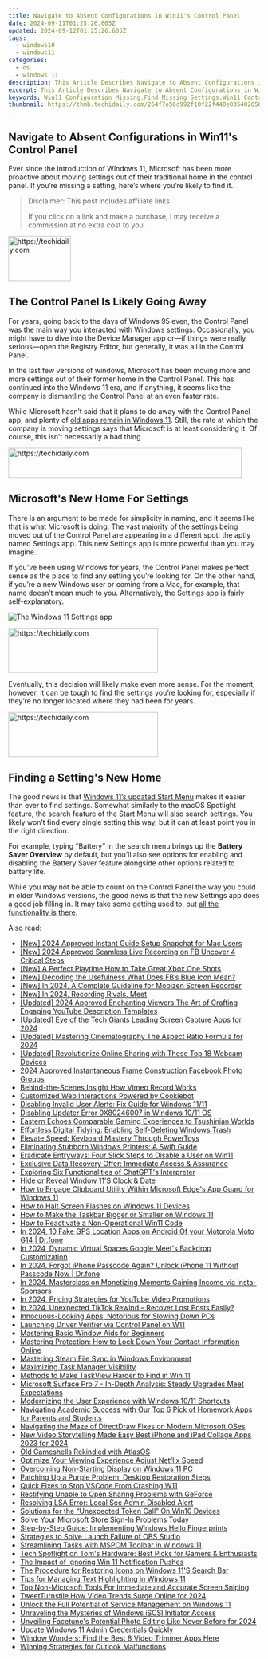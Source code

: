 ```yaml
---
title: Navigate to Absent Configurations in Win11's Control Panel
date: 2024-09-11T01:25:26.605Z
updated: 2024-09-12T01:25:26.605Z
tags:
  - windows10
  - windows11
categories:
  - os
  - windows 11
description: This Article Describes Navigate to Absent Configurations in Win11's Control Panel
excerpt: This Article Describes Navigate to Absent Configurations in Win11's Control Panel
keywords: Win11 Configuration Missing,Find Missing Settings,Win11 Control Panel Search,Locate Absentee Config,Navigate Absent Options,Windows 11 Setting Gap,Detect Hidden Preferences
thumbnail: https://thmb.techidaily.com/264f7e50d992f10f22f440e035402650c9e912cde2fed4f7c2aee477f6b93402.jpg
---
```


## Navigate to Absent Configurations in Win11's Control Panel

 Ever since the introduction of Windows 11, Microsoft has been more proactive about moving settings out of their traditional home in the control panel. If you’re missing a setting, here’s where you’re likely to find it.


>  Disclaimer: This post includes affiliate links
>
>  If you click on a link and make a purchase, I may receive a commission at no extra cost to you.
>







<!-- affiliate ads begin -->
<a href="https://aligracehair.sjv.io/c/5597632/2135395/19272" target="_top" id="2135395">
  <img src="//a.impactradius-go.com/display-ad/19272-2135395" border="0" alt="https://techidaily.com" width="125" height="90"/>
</a>
<img height="0" width="0" src="https://aligracehair.sjv.io/i/5597632/2135395/19272" style="position:absolute;visibility:hidden;" border="0" />
<!-- affiliate ads end -->




## The Control Panel Is Likely Going Away

 For years, going back to the days of Windows 95 even, the Control Panel was the main way you interacted with Windows settings. Occasionally, you might have to dive into the Device Manager app or—if things were really serious—open the Registry Editor, but generally, it was all in the Control Panel.

 In the last few versions of windows, Microsoft has been moving more and more settings out of their former home in the Control Panel. This has continued into the Windows 11 era, and if anything, it seems like the company is dismantling the Control Panel at an even faster rate.

 While Microsoft hasn’t said that it plans to do away with the Control Panel app, and plenty of [old apps remain in Windows 11](https://www.makeuseof.com/ancient-windows-features-still-in-windows-11/). Still, the rate at which the company is moving settings says that Microsoft is at least considering it. Of course, this isn’t necessarily a bad thing.





<!-- affiliate ads begin -->
<a href="https://aligracehair.sjv.io/c/5597632/2115920/19272" target="_top" id="2115920">
  <img src="//a.impactradius-go.com/display-ad/19272-2115920" border="0" alt="https://techidaily.com" width="468" height="60"/>
</a>
<img height="0" width="0" src="https://aligracehair.sjv.io/i/5597632/2115920/19272" style="position:absolute;visibility:hidden;" border="0" />
<!-- affiliate ads end -->




## Microsoft's New Home For Settings

 There is an argument to be made for simplicity in naming, and it seems like that is what Microsoft is doing. The vast majority of the settings being moved out of the Control Panel are appearing in a different spot: the aptly named Settings app. This new Settings app is more powerful than you may imagine.

 If you’ve been using Windows for years, the Control Panel makes perfect sense as the place to find any setting you’re looking for. On the other hand, if you’re a new Windows user or coming from a Mac, for example, that name doesn’t mean much to you. Alternatively, the Settings app is fairly self-explanatory.

![The Windows 11 Settings app](https://static1.makeuseofimages.com/wordpress/wp-content/uploads/2024/04/the-windows-11-settings-app.jpg)





<!-- affiliate ads begin -->
<a href="https://aligracehair.sjv.io/c/5597632/2135400/19272" target="_top" id="2135400">
  <img src="//a.impactradius-go.com/display-ad/19272-2135400" border="0" alt="https://techidaily.com" width="300" height="90"/>
</a>
<img height="0" width="0" src="https://aligracehair.sjv.io/i/5597632/2135400/19272" style="position:absolute;visibility:hidden;" border="0" />
<!-- affiliate ads end -->




 Eventually, this decision will likely make even more sense. For the moment, however, it can be tough to find the settings you’re looking for, especially if they’re no longer located where they had been for years.





<!-- affiliate ads begin -->
<a href="https://aligracehair.sjv.io/c/5597632/2135413/19272" target="_top" id="2135413">
  <img src="//a.impactradius-go.com/display-ad/19272-2135413" border="0" alt="https://techidaily.com" width="300" height="90"/>
</a>
<img height="0" width="0" src="https://aligracehair.sjv.io/i/5597632/2135413/19272" style="position:absolute;visibility:hidden;" border="0" />
<!-- affiliate ads end -->




## Finding a Setting's New Home

 The good news is that [Windows 11’s updated Start Menu](https://www.makeuseof.com/ways-use-windows-11-start-menu/) makes it easier than ever to find settings. Somewhat similarly to the macOS Spotlight feature, the search feature of the Start Menu will also search settings. You likely won’t find every single setting this way, but it can at least point you in the right direction.

 For example, typing “Battery” in the search menu brings up the **Battery Saver Overview** by default, but you’ll also see options for enabling and disabling the Battery Saver feature alongside other options related to battery life.

 While you may not be able to count on the Control Panel the way you could in older Windows versions, the good news is that the new Settings app does a good job filling in. It may take some getting used to, but [all the functionality is there](https://www.makeuseof.com/windows-11-enhanced-settings-app-guide/).





<span class="atpl-alsoreadstyle">Also read:</span>
<div><ul>
<li><a href="https://snapchat-videos.techidaily.com/new-2024-approved-instant-guide-setup-snapchat-for-mac-users/"><u>[New] 2024 Approved Instant Guide Setup Snapchat for Mac Users</u></a></li>
<li><a href="https://video-capture.techidaily.com/new-2024-approved-seamless-live-recording-on-fb-uncover-4-critical-steps/"><u>[New] 2024 Approved Seamless Live Recording on FB Uncover 4 Critical Steps</u></a></li>
<li><a href="https://screen-sharing-recording.techidaily.com/new-a-perfect-playtime-how-to-take-great-xbox-one-shots/"><u>[New] A Perfect Playtime How to Take Great Xbox One Shots</u></a></li>
<li><a href="https://facebook-videos.techidaily.com/new-decoding-the-usefulness-what-does-fbs-blue-icon-mean/"><u>[New] Decoding the Usefulness What Does FB’s Blue Icon Mean?</u></a></li>
<li><a href="https://screen-sharing-recording.techidaily.com/new-in-2024-a-complete-guideline-for-mobizen-screen-recorder/"><u>[New] In 2024, A Complete Guideline for Mobizen Screen Recorder</u></a></li>
<li><a href="https://screen-mirroring-recording.techidaily.com/new-in-2024-recording-rivals-meet/"><u>[New] In 2024, Recording Rivals, Meet</u></a></li>
<li><a href="https://youtube-zero.techidaily.com/ed-2024-approved-enchanting-viewers-the-art-of-crafting-engaging-youtube-description-templates/"><u>[Updated] 2024 Approved Enchanting Viewers The Art of Crafting Engaging YouTube Description Templates</u></a></li>
<li><a href="https://remote-screen-capture.techidaily.com/updated-eye-of-the-tech-giants-leading-screen-capture-apps-for-2024/"><u>[Updated] Eye of the Tech Giants Leading Screen Capture Apps for 2024</u></a></li>
<li><a href="https://article-posts.techidaily.com/updated-mastering-cinematography-the-aspect-ratio-formula-for-2024/"><u>[Updated] Mastering Cinematography The Aspect Ratio Formula for 2024</u></a></li>
<li><a href="https://extra-skills.techidaily.com/updated-revolutionize-online-sharing-with-these-top-18-webcam-devices/"><u>[Updated] Revolutionize Online Sharing with These Top 18 Webcam Devices</u></a></li>
<li><a href="https://extra-skills.techidaily.com/2024-approved-instantaneous-frame-construction-facebook-photo-groups/"><u>2024 Approved Instantaneous Frame Construction Facebook Photo Groups</u></a></li>
<li><a href="https://vimeo-videos.techidaily.com/behind-the-scenes-insight-how-vimeo-record-works/"><u>Behind-the-Scenes Insight How Vimeo Record Works</u></a></li>
<li><a href="https://data-safeguard.techidaily.com/customized-web-interactions-powered-by-cookiebot/"><u>Customized Web Interactions Powered by Cookiebot</u></a></li>
<li><a href="https://win11-tips.techidaily.com/disabling-invalid-user-alerts-fix-guide-for-windows-1111/"><u>Disabling Invalid User Alerts: Fix Guide for Windows 11/11</u></a></li>
<li><a href="https://win11-tips.techidaily.com/disabling-updater-error-0x80246007-in-windows-1011-os/"><u>Disabling Updater Error 0X80246007 in Windows 10/11 OS</u></a></li>
<li><a href="https://screen-activity-recording.techidaily.com/eastern-echoes-comparable-gaming-experiences-to-tsushinian-worlds/"><u>Eastern Echoes Comparable Gaming Experiences to Tsushinian Worlds</u></a></li>
<li><a href="https://win11-tips.techidaily.com/effortless-digital-tidying-enabling-self-deleting-windows-trash/"><u>Effortless Digital Tidying: Enabling Self-Deleting Windows Trash</u></a></li>
<li><a href="https://win11-tips.techidaily.com/elevate-speed-keyboard-mastery-through-powertoys/"><u>Elevate Speed: Keyboard Mastery Through PowerToys</u></a></li>
<li><a href="https://win11-tips.techidaily.com/eliminating-stubborn-windows-printers-a-swift-guide/"><u>Eliminating Stubborn Windows Printers: A Swift Guide</u></a></li>
<li><a href="https://win11-tips.techidaily.com/eradicate-entryways-four-slick-steps-to-disable-a-user-on-win11/"><u>Eradicate Entryways: Four Slick Steps to Disable a User on Win11</u></a></li>
<li><a href="https://win11-tips.techidaily.com/exclusive-data-recovery-offer-immediate-access-and-assurance/"><u>Exclusive Data Recovery Offer: Immediate Access & Assurance</u></a></li>
<li><a href="https://tech-hub.techidaily.com/exploring-six-functionalities-of-chatgpts-interpreter/"><u>Exploring Six Functionalities of ChatGPT's Interpreter</u></a></li>
<li><a href="https://win11-tips.techidaily.com/hide-or-reveal-window-11s-clock-and-date/"><u>Hide or Reveal Window 11'S Clock & Date</u></a></li>
<li><a href="https://win11-tips.techidaily.com/how-to-engage-clipboard-utility-within-microsoft-edges-app-guard-for-windows-11/"><u>How to Engage Clipboard Utility Within Microsoft Edge's App Guard for Windows 11</u></a></li>
<li><a href="https://win11-tips.techidaily.com/how-to-halt-screen-flashes-on-windows-11-devices/"><u>How to Halt Screen Flashes on Windows 11 Devices</u></a></li>
<li><a href="https://win11-tips.techidaily.com/how-to-make-the-taskbar-bigger-or-smaller-on-windows-11/"><u>How to Make the Taskbar Bigger or Smaller on Windows 11</u></a></li>
<li><a href="https://win11-tips.techidaily.com/how-to-reactivate-a-non-operational-win11-code/"><u>How to Reactivate a Non-Operational Win11 Code</u></a></li>
<li><a href="https://android-location.techidaily.com/in-2024-10-fake-gps-location-apps-on-android-of-your-motorola-moto-g14-drfone-by-drfone-virtual/"><u>In 2024, 10 Fake GPS Location Apps on Android Of your Motorola Moto G14 | Dr.fone</u></a></li>
<li><a href="https://screen-capture.techidaily.com/in-2024-dynamic-virtual-spaces-google-meets-backdrop-customization/"><u>In 2024, Dynamic Virtual Spaces Google Meet's Backdrop Customization</u></a></li>
<li><a href="https://iphone-unlock.techidaily.com/in-2024-forgot-iphone-passcode-again-unlock-iphone-11-without-passcode-now-drfone-by-drfone-ios/"><u>In 2024, Forgot iPhone Passcode Again? Unlock iPhone 11 Without Passcode Now | Dr.fone</u></a></li>
<li><a href="https://instagram-video-recordings.techidaily.com/in-2024-masterclass-on-monetizing-moments-gaining-income-via-insta-sponsors/"><u>In 2024, Masterclass on Monetizing Moments Gaining Income via Insta-Sponsors</u></a></li>
<li><a href="https://extra-approaches.techidaily.com/in-2024-pricing-strategies-for-youtube-video-promotions/"><u>In 2024, Pricing Strategies for YouTube Video Promotions</u></a></li>
<li><a href="https://tiktok-video-recordings.techidaily.com/in-2024-unexpected-tiktok-rewind-recover-lost-posts-easily/"><u>In 2024, Unexpected TikTok Rewind – Recover Lost Posts Easily?</u></a></li>
<li><a href="https://win11-tips.techidaily.com/innocuous-looking-apps-notorious-for-slowing-down-pcs/"><u>Innocuous-Looking Apps, Notorious for Slowing Down PCs</u></a></li>
<li><a href="https://win11-tips.techidaily.com/launching-driver-verifier-via-control-panel-on-w11/"><u>Launching Driver Verifier via Control Panel on W11</u></a></li>
<li><a href="https://win11-tips.techidaily.com/mastering-basic-window-aids-for-beginners/"><u>Mastering Basic Window Aids for Beginners</u></a></li>
<li><a href="https://technical-tips.techidaily.com/mastering-protection-how-to-lock-down-your-contact-information-online/"><u>Mastering Protection: How to Lock Down Your Contact Information Online</u></a></li>
<li><a href="https://win11-tips.techidaily.com/mastering-steam-file-sync-in-windows-environment/"><u>Mastering Steam File Sync in Windows Environment</u></a></li>
<li><a href="https://win11-tips.techidaily.com/maximizing-task-manager-visibility/"><u>Maximizing Task Manager Visibility</u></a></li>
<li><a href="https://win11-tips.techidaily.com/methods-to-make-taskview-harder-to-find-in-win-11/"><u>Methods to Make TaskView Harder to Find in Win 11</u></a></li>
<li><a href="https://buynow-info.techidaily.com/microsoft-surface-pro-7-in-depth-analysis-steady-upgrades-meet-expectations/"><u>Microsoft Surface Pro 7 - In-Depth Analysis: Steady Upgrades Meet Expectations</u></a></li>
<li><a href="https://win11-tips.techidaily.com/modernizing-the-user-experience-with-windows-1011-shortcuts/"><u>Modernizing the User Experience with Windows 10/11 Shortcuts</u></a></li>
<li><a href="https://techtrends.techidaily.com/navigating-academic-success-with-our-top-6-pick-of-homework-apps-for-parents-and-students/"><u>Navigating Academic Success with Our Top 6 Pick of Homework Apps for Parents and Students</u></a></li>
<li><a href="https://windows11.techidaily.com/navigating-the-maze-of-directdraw-fixes-on-modern-microsoft-oses/"><u>Navigating the Maze of DirectDraw Fixes on Modern Microsoft OSes</u></a></li>
<li><a href="https://video-creation-software.techidaily.com/new-video-storytelling-made-easy-best-iphone-and-ipad-collage-apps-2023-for-2024/"><u>New Video Storytelling Made Easy Best iPhone and iPad Collage Apps 2023 for 2024</u></a></li>
<li><a href="https://win11-tips.techidaily.com/old-gameshells-rekindled-with-atlasos/"><u>Old Gameshells Rekindled with AtlasOS</u></a></li>
<li><a href="https://extra-resources.techidaily.com/optimize-your-viewing-experience-adjust-netflix-speed/"><u>Optimize Your Viewing Experience Adjust Netflix Speed</u></a></li>
<li><a href="https://win11-tips.techidaily.com/overcoming-non-starting-display-on-windows-11-pc/"><u>Overcoming Non-Starting Display on Windows 11 PC</u></a></li>
<li><a href="https://win11-tips.techidaily.com/patching-up-a-purple-problem-desktop-restoration-steps/"><u>Patching Up a Purple Problem: Desktop Restoration Steps</u></a></li>
<li><a href="https://win11-tips.techidaily.com/quick-fixes-to-stop-vscode-from-crashing-w11/"><u>Quick Fixes to Stop VSCode From Crashing W11</u></a></li>
<li><a href="https://win11-tips.techidaily.com/rectifying-unable-to-open-sharing-problems-with-geforce/"><u>Rectifying Unable to Open Sharing Problems with GeForce</u></a></li>
<li><a href="https://win11-tips.techidaily.com/resolving-lsa-error-local-sec-admin-disabled-alert/"><u>Resolving LSA Error: Local Sec Admin Disabled Alert</u></a></li>
<li><a href="https://win11-tips.techidaily.com/solutions-for-the-unexpected-token-call-on-win10-devices/"><u>Solutions for the “Unexpected Token Call” On Win10 Devices</u></a></li>
<li><a href="https://win11-tips.techidaily.com/solve-your-microsoft-store-sign-in-problems-today/"><u>Solve Your Microsoft Store Sign-In Problems Today</u></a></li>
<li><a href="https://win11-tips.techidaily.com/step-by-step-guide-implementing-windows-hello-fingerprints/"><u>Step-by-Step Guide: Implementing Windows Hello Fingerprints</u></a></li>
<li><a href="https://win11-tips.techidaily.com/strategies-to-solve-launch-failure-of-obs-studio/"><u>Strategies to Solve Launch Failure of OBS Studio</u></a></li>
<li><a href="https://win11-tips.techidaily.com/streamlining-tasks-with-mspcm-toolbar-in-windows-11/"><u>Streamlining Tasks with MSPCM Toolbar in Windows 11</u></a></li>
<li><a href="https://hardware-help.techidaily.com/tech-spotlight-on-toms-hardware-best-picks-for-gamers-and-enthusiasts/"><u>Tech Spotlight on Tom's Hardware: Best Picks for Gamers & Enthusiasts</u></a></li>
<li><a href="https://win11-tips.techidaily.com/the-impact-of-ignoring-win-11-notification-pushes/"><u>The Impact of Ignoring Win 11 Notification Pushes</u></a></li>
<li><a href="https://win11-tips.techidaily.com/the-procedure-for-restoring-icons-on-windows-11s-search-bar/"><u>The Procedure for Restoring Icons on Windows 11'S Search Bar</u></a></li>
<li><a href="https://win11-tips.techidaily.com/tips-for-managing-text-highlighting-in-windows-11/"><u>Tips for Managing Text Highlighting in Windows 11</u></a></li>
<li><a href="https://win11-tips.techidaily.com/top-non-microsoft-tools-for-immediate-and-accurate-screen-sniping/"><u>Top Non-Microsoft Tools For Immediate and Accurate Screen Sniping</u></a></li>
<li><a href="https://twitter-clips.techidaily.com/tweetturnstile-how-video-trends-surge-online-for-2024/"><u>TweetTurnstile How Video Trends Surge Online for 2024</u></a></li>
<li><a href="https://win11-tips.techidaily.com/unlock-the-full-potential-of-service-management-on-windows-11/"><u>Unlock the Full Potential of Service Management on Windows 11</u></a></li>
<li><a href="https://win11-tips.techidaily.com/unraveling-the-mysteries-of-windows-iscsi-initiator-access/"><u>Unraveling the Mysteries of Windows iSCSI Initiator Access</u></a></li>
<li><a href="https://fox-boxes.techidaily.com/unveiling-facetunes-potential-photo-editing-like-never-before-for-2024/"><u>Unveiling Facetune's Potential Photo Editing Like Never Before for 2024</u></a></li>
<li><a href="https://win11-tips.techidaily.com/update-windows-11-admin-credentials-quickly/"><u>Update Windows 11 Admin Credentials Quickly</u></a></li>
<li><a href="https://win11-tips.techidaily.com/window-wonders-find-the-best-8-video-trimmer-apps-here/"><u>Window Wonders: Find the Best 8 Video Trimmer Apps Here</u></a></li>
<li><a href="https://win11-tips.techidaily.com/winning-strategies-for-outlook-malfunctions/"><u>Winning Strategies for Outlook Malfunctions</u></a></li>
</ul></div>







<ins class="adsbygoogle"
      style="display:block"
      data-ad-client="ca-pub-7571918770474297"
      data-ad-slot="8358498916"
      data-ad-format="auto"
      data-full-width-responsive="true"></ins>
    